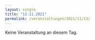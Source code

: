 ```yaml
---
layout: single
title: "13.11.2021"
permalink: /veranstaltungen/2021/11/13/
---
```


Keine Veranstaltung an diesem Tag.
